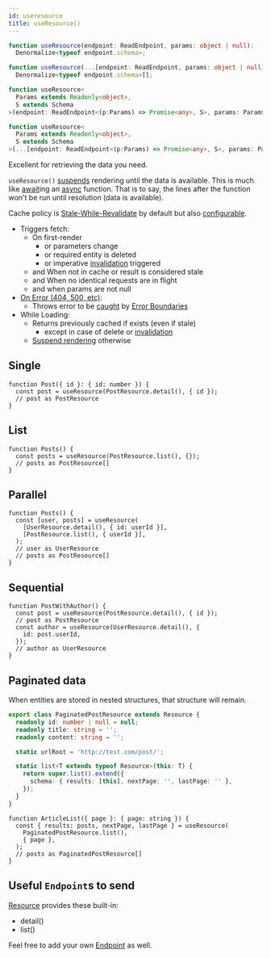```yaml
---
id: useresource
title: useResource()
---
```


<!--DOCUSAURUS_CODE_TABS-->
<!--Type-->

```typescript
function useResource(endpoint: ReadEndpoint, params: object | null):
  Denormalize<typeof endpoint.schema>;

function useResource(...[endpoint: ReadEndpoint, params: object | null]):
  Denormalize<typeof endpoint.schema>[];
```

<!--With Generics-->

```typescript
function useResource<
  Params extends Readonly<object>,
  S extends Schema
>(endpoint: ReadEndpoint<(p:Params) => Promise<any>, S>, params: Params | null): Denormalize<S>;

function useResource<
  Params extends Readonly<object>,
  S extends Schema
>(...[endpoint: ReadEndpoint<(p:Params) => Promise<any>, S>, params: Params | null]): Denormalize<S>[];
```

<!--END_DOCUSAURUS_CODE_TABS-->

Excellent for retrieving the data you need.

`useResource()` [suspends](../getting-started/data-dependency#async-fallbacks-loadingerror) rendering until the data is available. This is much like [await](https://developer.mozilla.org/en-US/docs/Web/JavaScript/Reference/Operators/await)ing an [async](https://developer.mozilla.org/en-US/docs/Web/JavaScript/Reference/Statements/async_function) function. That is to say, the lines after the function won't be run until resolution (data is available).

Cache policy is [Stale-While-Revalidate](https://tools.ietf.org/html/rfc5861) by default but also [configurable](https://resthooks.io/docs/guides/resource-lifetime).

- Triggers fetch:
  - On first-render
    - or parameters change
    - or required entity is deleted
    - or imperative [invalidation](./useInvalidator) triggered
  - and When not in cache or result is considered stale
  - and When no identical requests are in flight
  - and when params are not null
- [On Error (404, 500, etc)](https://www.restapitutorial.com/httpstatuscodes.html):
  - Throws error to be [caught](../getting-started/data-dependency#async-fallbacks-loadingerror) by [Error Boundaries](https://reactjs.org/docs/error-boundaries.html)
- While Loading:
  - Returns previously cached if exists (even if stale)
    - except in case of delete or [invalidation](./useInvalidator)
  - [Suspend rendering](../getting-started/data-dependency#async-fallbacks-loadingerror) otherwise

## Single

```tsx
function Post({ id }: { id: number }) {
  const post = useResource(PostResource.detail(), { id });
  // post as PostResource
}
```

## List

```tsx
function Posts() {
  const posts = useResource(PostResource.list(), {});
  // posts as PostResource[]
}
```

## Parallel

```tsx
function Posts() {
  const [user, posts] = useResource(
    [UserResource.detail(), { id: userId }],
    [PostResource.list(), { userId }],
  );
  // user as UserResource
  // posts as PostResource[]
}
```

## Sequential

```tsx
function PostWithAuthor() {
  const post = useResource(PostResource.detail(), { id });
  // post as PostResource
  const author = useResource(UserResource.detail(), {
    id: post.userId,
  });
  // author as UserResource
}
```

## Paginated data

When entities are stored in nested structures, that structure will remain.

```typescript
export class PaginatedPostResource extends Resource {
  readonly id: number | null = null;
  readonly title: string = '';
  readonly content: string = '';

  static urlRoot = 'http://test.com/post/';

  static list<T extends typeof Resource>(this: T) {
    return super.list().extend({
      schema: { results: [this], nextPage: '', lastPage: '' },
    });
  }
}
```

```tsx
function ArticleList({ page }: { page: string }) {
  const { results: posts, nextPage, lastPage } = useResource(
    PaginatedPostResource.list(),
    { page },
  );
  // posts as PaginatedPostResource[]
}
```

## Useful `Endpoint`s to send

[Resource](./Resource.md#provided-and-overridable-methods) provides these built-in:

- detail()
- list()

Feel free to add your own [Endpoint](api/Endpoint.md) as well.

